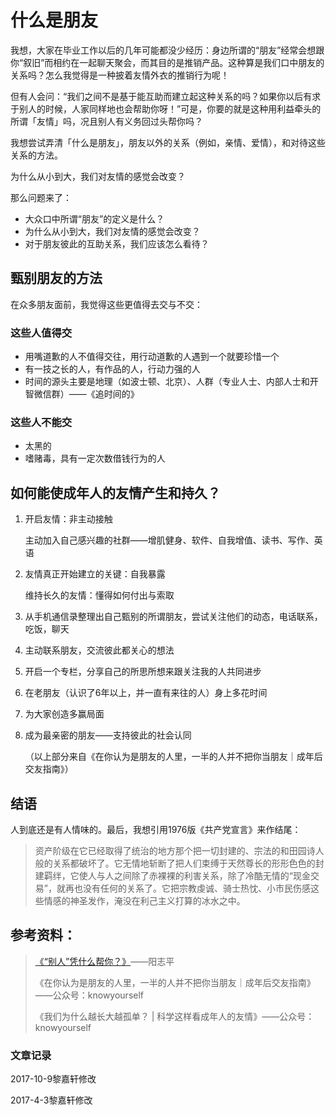 # 什么是朋友

我想，大家在毕业工作以后的几年可能都没少经历：身边所谓的“朋友”经常会想跟你“叙旧”而相约在一起聊天聚会，而其目的是推销产品。这种算是我们口中朋友的关系吗？怎么我觉得是一种披着友情外衣的推销行为呢！



但有人会问：“我们之间不是基于能互助而建立起这种关系的吗？如果你以后有求于别人的时候，人家同样地也会帮助你呀！”可是，你要的就是这种用利益牵头的所谓「友情」吗，况且别人有义务回过头帮你吗？



我想尝试弄清「什么是朋友」，朋友以外的关系（例如，亲情、爱情），和对待这些关系的方法。



 为什么从小到大，我们对友情的感觉会改变？







那么问题来了：

- 大众口中所谓“朋友”的定义是什么？
- 为什么从小到大，我们对友情的感觉会改变？
- 对于朋友彼此的互助关系，我们应该怎么看待？






## 甄别朋友的方法

在众多朋友面前，我觉得这些更值得去交与不交：

### 这些人值得交

- 用嘴道歉的人不值得交往，用行动道歉的人遇到一个就要珍惜一个
- 有一技之长的人，有作品的人，行动力强的人
- 时间的源头主要是地理（如波士顿、北京）、人群（专业人士、内部人士和开智微信群）——《追时间的》


### 这些人不能交

- 太黑的
- 嗜赌毒，具有一定次数借钱行为的人





## 如何能使成年人的友情产生和持久？

1. 开启友情：非主动接触

   主动加入自己感兴趣的社群——增肌健身、软件、自我增值、读书、写作、英语

2. 友情真正开始建立的关键：自我暴露

   维持长久的友情：懂得如何付出与索取

3. 从手机通信录整理出自己甄别的所谓朋友，尝试关注他们的动态，电话联系，吃饭，聊天

4. 主动联系朋友，交流彼此都关心的想法

5. 开启一个专栏，分享自己的所思所想来跟关注我的人共同进步

6. 在老朋友（认识了6年以上，并一直有来往的人）身上多花时间

7. 为大家创造多赢局面

8. 成为最亲密的朋友——支持彼此的社会认同

   （以上部分来自《在你认为是朋友的人里，一半的人并不把你当朋友｜成年后交友指南》）






## 结语

人到底还是有人情味的。最后，我想引用1976版《共产党宣言》来作结尾：

> 资产阶级在它已经取得了统治的地方那个把一切封建的、宗法的和田园诗人般的关系都破坏了。它无情地斩断了把人们束缚于天然尊长的形形色色的封建羁绊，它使人与人之间除了赤裸裸的利害关系，除了冷酷无情的“现金交易”，就再也没有任何的关系了。它把宗教虔诚、骑士热忱、小市民伤感这些情感的神圣发作，淹没在利己主义打算的冰水之中。





## 参考资料：

> [《“别人”凭什么帮你？》](http://www.yangzhiping.com/psy/bieren.html)——阳志平
>
> 《在你认为是朋友的人里，一半的人并不把你当朋友｜成年后交友指南》——公众号：knowyourself
>
> 《我们为什么越长大越孤单？ | 科学这样看成年人的友情》——公众号：knowyourself





### 文章记录

2017-10-9黎嘉轩修改

2017-4-3黎嘉轩修改